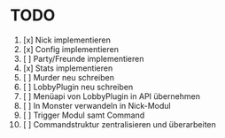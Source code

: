 # TODO

1. [x] Nick implementieren
2. [x] Config implementieren
3. [ ] Party/Freunde implementieren
4. [x] Stats implementieren
5. [ ] Murder neu schreiben
6. [ ] LobbyPlugin neu schreiben
7. [ ] Menüapi von LobbyPlugin in API übernehmen
8. [ ] In Monster verwandeln in Nick-Modul
9. [ ] Trigger Modul samt Command
10. [ ] Commandstruktur zentralisieren und überarbeiten